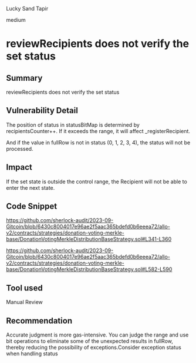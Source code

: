 Lucky Sand Tapir

medium

# reviewRecipients does not verify the set status
## Summary

reviewRecipients does not verify the set status

## Vulnerability Detail

The position of status in statusBitMap is determined by recipientsCounter++. If it exceeds the range, it will affect _registerRecipient.

And if the value in fullRow is not in status (0, 1, 2, 3, 4), the status will not be processed.


## Impact

If the set state is outside the control range, the Recipient will not be able to enter the next state.

## Code Snippet

https://github.com/sherlock-audit/2023-09-Gitcoin/blob/6430c8004017e96ae2f5aac365bdefd0b6eeea72/allo-v2/contracts/strategies/donation-voting-merkle-base/DonationVotingMerkleDistributionBaseStrategy.sol#L341-L360

https://github.com/sherlock-audit/2023-09-Gitcoin/blob/6430c8004017e96ae2f5aac365bdefd0b6eeea72/allo-v2/contracts/strategies/donation-voting-merkle-base/DonationVotingMerkleDistributionBaseStrategy.sol#L582-L590

## Tool used

Manual Review

## Recommendation

Accurate judgment is more gas-intensive. You can judge the range and use bit operations to eliminate some of the unexpected results in fullRow, thereby reducing the possibility of exceptions.Consider exception status when handling status
